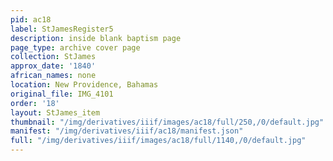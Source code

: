 ```yaml
---
pid: ac18
label: StJamesRegister5
description: inside blank baptism page
page_type: archive cover page
collection: StJames
approx_date: '1840'
african_names: none
location: New Providence, Bahamas
original_file: IMG_4101
order: '18'
layout: StJames_item
thumbnail: "/img/derivatives/iiif/images/ac18/full/250,/0/default.jpg"
manifest: "/img/derivatives/iiif/ac18/manifest.json"
full: "/img/derivatives/iiif/images/ac18/full/1140,/0/default.jpg"
---
```


